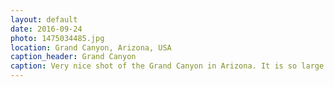 ```yaml
---
layout: default
date: 2016-09-24
photo: 1475034485.jpg
location: Grand Canyon, Arizona, USA
caption_header: Grand Canyon
caption: Very nice shot of the Grand Canyon in Arizona. It is so large and big it is difficult to see the other side. This photo has been taken from the South rim. The North rim is controlled by native american tribes.
---
```

